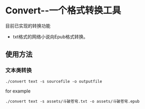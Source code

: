 # Convert--一个格式转换工具

目前已实现的转换功能

- txt格式的网络小说向Epub格式转换。

## 使用方法

### 文本类转换
```shell
./convert text -s sourcefile -o outputfile

```

for example 
```shell
./convert text -s assets/斗破苍穹.txt -o assets/斗破苍穹.epub
```